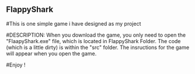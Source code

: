 ## FlappyShark

#This is one simple game i have designed as my project

#DESCRIPTION:
When you download the game, you only need to open the
"FlaapyShark.exe" file, which is located in FlappyShark 
Folder. The code (which is a little dirty) is within the
"src" folder. The insructions for the game will appear 
when you open the game. 

#Enjoy !
